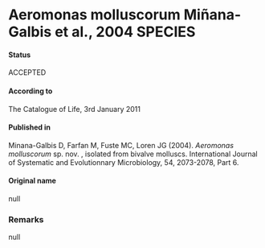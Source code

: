 # Aeromonas molluscorum Miñana-Galbis et al., 2004 SPECIES

#### Status
ACCEPTED

#### According to
The Catalogue of Life, 3rd January 2011

#### Published in
Minana-Galbis D, Farfan M, Fuste MC, Loren JG (2004). <i>Aeromonas molluscorum</i> sp. nov. , isolated from bivalve molluscs. International Journal of Systematic and Evolutionnary Microbiology, 54, 2073-2078, Part 6.

#### Original name
null

### Remarks
null